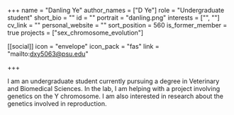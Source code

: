 +++
name = "Danling Ye"
author_names = ["D Ye"]
role = "Undergraduate student"
short_bio = ""
id = ""
portrait = "danling.png"
interests = ["", ""]
cv_link = ""
personal_website = ""
sort_position = 560
is_former_member = true
projects = ["sex_chromosome_evolution"]

[[social]]
    icon = "envelope"
    icon_pack = "fas"
    link = "mailto:dxy5063@psu.edu"


+++

I am an undergraduate student currently pursuing a degree in
Veterinary and Biomedical Sciences.  In the lab, I am helping with
a project involving genetics on the Y chromosome.  I am also
interested in research about the genetics involved in reproduction.
